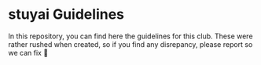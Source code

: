 # stuyai Guidelines

In this repository, you can find here the guidelines for this club. These were rather rushed when created, so if you find any disrepancy, please report so we can fix 🤖